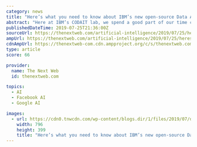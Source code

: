 ```yaml
---
category: news
title: "Here’s what you need to know about IBM’s new open-source Data Asset Exchange for AI"
abstract: "Here at IBM’s CODAIT lab, we spend a good part of our time contributing to the open source software that underlies today’s AI systems — projects like Kubeflow, TensorFlow, PyTorch ..."
publishedDateTime: 2019-07-25T21:36:00Z
sourceUrl: https://thenextweb.com/artificial-intelligence/2019/07/25/heres-what-you-need-to-know-about-ibms-new-open-source-data-asset-exchange-for-ai/
ampUrl: https://thenextweb.com/artificial-intelligence/2019/07/25/heres-what-you-need-to-know-about-ibms-new-open-source-data-asset-exchange-for-ai/amp/
cdnAmpUrl: https://thenextweb-com.cdn.ampproject.org/c/s/thenextweb.com/artificial-intelligence/2019/07/25/heres-what-you-need-to-know-about-ibms-new-open-source-data-asset-exchange-for-ai/amp/
type: article
score: 66

provider:
  name: The Next Web
  id: thenextweb.com

topics:
  - AI
  - Facebook AI
  - Google AI

images:
  - url: https://cdn0.tnwcdn.com/wp-content/blogs.dir/1/files/2019/07/data-796x399.jpg
    width: 796
    height: 399
    title: "Here’s what you need to know about IBM’s new open-source Data Asset Exchange for AI"
---
```

